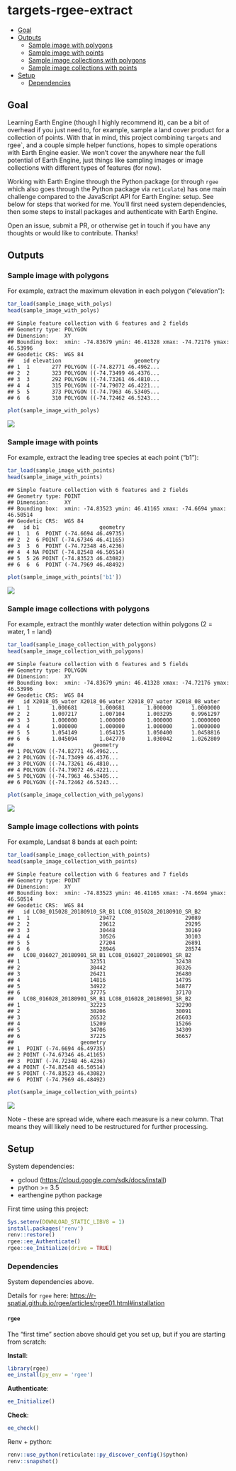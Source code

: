 targets-rgee-extract
================

-   <a href="#goal" id="toc-goal">Goal</a>
-   <a href="#outputs" id="toc-outputs">Outputs</a>
    -   <a href="#sample-image-with-polygons"
        id="toc-sample-image-with-polygons">Sample image with polygons</a>
    -   <a href="#sample-image-with-points"
        id="toc-sample-image-with-points">Sample image with points</a>
    -   <a href="#sample-image-collections-with-polygons"
        id="toc-sample-image-collections-with-polygons">Sample image collections
        with polygons</a>
    -   <a href="#sample-image-collections-with-points"
        id="toc-sample-image-collections-with-points">Sample image collections
        with points</a>
-   <a href="#setup" id="toc-setup">Setup</a>
    -   <a href="#dependencies" id="toc-dependencies">Dependencies</a>

## Goal

Learning Earth Engine (though I highly recommend it), can be a bit of
overhead if you just need to, for example, sample a land cover product
for a collection of points. With that in mind, this project combining
`targets` and rgee\`, and a couple simple helper functions, hopes to
simple operations with Earth Engine easier. We won’t cover the anywhere
near the full potential of Earth Engine, just things like sampling
images or image collections with different types of features (for now).

Working with Earth Engine through the Python package (or through `rgee`
which also goes through the Python package via `reticulate`) has one
main challenge compared to the JavaScript API for Earth Engine: setup.
See below for steps that worked for me. You’ll first need system
dependencies, then some steps to install packages and authenticate with
Earth Engine.

Open an issue, submit a PR, or otherwise get in touch if you have any
thoughts or would like to contribute. Thanks!

## Outputs

### Sample image with polygons

For example, extract the maximum elevation in each polygon
(“elevation”):

``` r
tar_load(sample_image_with_polys)
head(sample_image_with_polys)
```

    ## Simple feature collection with 6 features and 2 fields
    ## Geometry type: POLYGON
    ## Dimension:     XY
    ## Bounding box:  xmin: -74.83679 ymin: 46.41328 xmax: -74.72176 ymax: 46.53996
    ## Geodetic CRS:  WGS 84
    ##   id elevation                       geometry
    ## 1  1       277 POLYGON ((-74.82771 46.4962...
    ## 2  2       323 POLYGON ((-74.73499 46.4376...
    ## 3  3       292 POLYGON ((-74.73261 46.4810...
    ## 4  4       315 POLYGON ((-74.79072 46.4221...
    ## 5  5       373 POLYGON ((-74.7963 46.53405...
    ## 6  6       310 POLYGON ((-74.72462 46.5243...

``` r
plot(sample_image_with_polys)
```

![](man/figures/unnamed-chunk-2-1.png)<!-- -->

### Sample image with points

For example, extract the leading tree species at each point (“b1”):

``` r
tar_load(sample_image_with_points)
head(sample_image_with_points)
```

    ## Simple feature collection with 6 features and 2 fields
    ## Geometry type: POINT
    ## Dimension:     XY
    ## Bounding box:  xmin: -74.83523 ymin: 46.41165 xmax: -74.6694 ymax: 46.50514
    ## Geodetic CRS:  WGS 84
    ##   id b1                   geometry
    ## 1  1  6  POINT (-74.6694 46.49735)
    ## 2  2  6 POINT (-74.67346 46.41165)
    ## 3  3  6  POINT (-74.72348 46.4236)
    ## 4  4 NA POINT (-74.82548 46.50514)
    ## 5  5 26 POINT (-74.83523 46.43082)
    ## 6  6  6  POINT (-74.7969 46.48492)

``` r
plot(sample_image_with_points['b1'])
```

![](man/figures/unnamed-chunk-3-1.png)<!-- -->

### Sample image collections with polygons

For example, extract the monthly water detection within polygons (2 =
water, 1 = land)

``` r
tar_load(sample_image_collection_with_polygons)
head(sample_image_collection_with_polygons)
```

    ## Simple feature collection with 6 features and 5 fields
    ## Geometry type: POLYGON
    ## Dimension:     XY
    ## Bounding box:  xmin: -74.83679 ymin: 46.41328 xmax: -74.72176 ymax: 46.53996
    ## Geodetic CRS:  WGS 84
    ##   id X2018_05_water X2018_06_water X2018_07_water X2018_08_water
    ## 1  1       1.000681       1.000681       1.000000      1.0000000
    ## 2  2       1.007217       1.007104       1.003295      0.9961297
    ## 3  3       1.000000       1.000000       1.000000      1.0000000
    ## 4  4       1.000000       1.000000       1.000000      1.0000000
    ## 5  5       1.054149       1.054125       1.050400      1.0458816
    ## 6  6       1.045094       1.042770       1.030042      1.0262809
    ##                         geometry
    ## 1 POLYGON ((-74.82771 46.4962...
    ## 2 POLYGON ((-74.73499 46.4376...
    ## 3 POLYGON ((-74.73261 46.4810...
    ## 4 POLYGON ((-74.79072 46.4221...
    ## 5 POLYGON ((-74.7963 46.53405...
    ## 6 POLYGON ((-74.72462 46.5243...

``` r
plot(sample_image_collection_with_polygons)
```

![](man/figures/unnamed-chunk-4-1.png)<!-- -->

### Sample image collections with points

For example, Landsat 8 bands at each point:

``` r
tar_load(sample_image_collection_with_points)
head(sample_image_collection_with_points)
```

    ## Simple feature collection with 6 features and 7 fields
    ## Geometry type: POINT
    ## Dimension:     XY
    ## Bounding box:  xmin: -74.83523 ymin: 46.41165 xmax: -74.6694 ymax: 46.50514
    ## Geodetic CRS:  WGS 84
    ##   id LC08_015028_20180910_SR_B1 LC08_015028_20180910_SR_B2
    ## 1  1                      29472                      29089
    ## 2  2                      29612                      29295
    ## 3  3                      30448                      30169
    ## 4  4                      30526                      30103
    ## 5  5                      27204                      26891
    ## 6  6                      28946                      28574
    ##   LC08_016027_20180901_SR_B1 LC08_016027_20180901_SR_B2
    ## 1                      32351                      32438
    ## 2                      30442                      30326
    ## 3                      26421                      26480
    ## 4                      14816                      14795
    ## 5                      34922                      34877
    ## 6                      37775                      37170
    ##   LC08_016028_20180901_SR_B1 LC08_016028_20180901_SR_B2
    ## 1                      32223                      32290
    ## 2                      30206                      30091
    ## 3                      26532                      26603
    ## 4                      15209                      15266
    ## 5                      34706                      34309
    ## 6                      37225                      36657
    ##                     geometry
    ## 1  POINT (-74.6694 46.49735)
    ## 2 POINT (-74.67346 46.41165)
    ## 3  POINT (-74.72348 46.4236)
    ## 4 POINT (-74.82548 46.50514)
    ## 5 POINT (-74.83523 46.43082)
    ## 6  POINT (-74.7969 46.48492)

``` r
plot(sample_image_collection_with_points)
```

![](man/figures/unnamed-chunk-5-1.png)<!-- -->

Note - these are spread wide, where each measure is a new column. That
means they will likely need to be restructured for further processing.

## Setup

System dependencies:

-   gcloud (<https://cloud.google.com/sdk/docs/install>)
-   python \>= 3.5
-   earthengine python package

First time using this project:

``` r
Sys.setenv(DOWNLOAD_STATIC_LIBV8 = 1)
install.packages('renv')
renv::restore()
rgee::ee_Authenticate()
rgee::ee_Initialize(drive = TRUE)
```

### Dependencies

System dependencies above.

Details for `rgee` here:
<https://r-spatial.github.io/rgee/articles/rgee01.html#installation>

#### `rgee`

The “first time” section above should get you set up, but if you are
starting from scratch:

**Install**:

``` r
library(rgee)
ee_install(py_env = 'rgee')
```

**Authenticate**:

``` r
ee_Initialize()
```

**Check**:

``` r
ee_check()
```

Renv + python:

``` r
renv::use_python(reticulate::py_discover_config()$python)
renv::snapshot()
```
